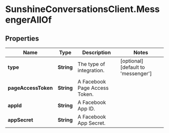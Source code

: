 # SunshineConversationsClient.MessengerAllOf

## Properties

Name | Type | Description | Notes
------------ | ------------- | ------------- | -------------
**type** | **String** | The type of integration. | [optional] [default to &#39;messenger&#39;]
**pageAccessToken** | **String** | A Facebook Page Access Token. | 
**appId** | **String** | A Facebook App ID. | 
**appSecret** | **String** | A Facebook App Secret. | 


